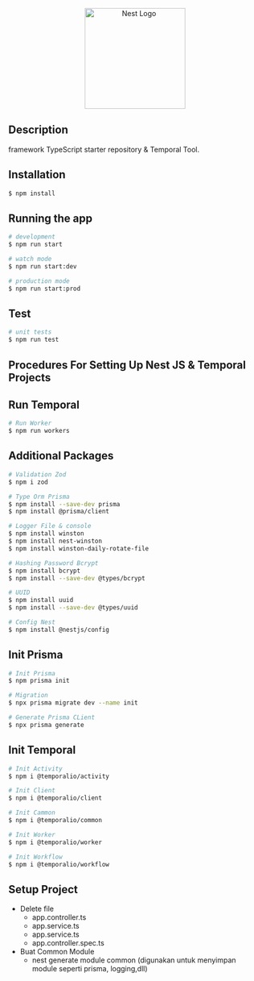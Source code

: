 <p align="center">
  <a href="http://nestjs.com/" target="blank"><img src="https://nestjs.com/img/logo-small.svg" width="200" alt="Nest Logo" /></a>
</p>

## Description

framework TypeScript starter repository & Temporal Tool.

## Installation

```bash
$ npm install
```

## Running the app

```bash
# development
$ npm run start

# watch mode
$ npm run start:dev

# production mode
$ npm run start:prod
```

## Test

```bash
# unit tests
$ npm run test
```


## Procedures For Setting Up Nest JS & Temporal Projects

## Run Temporal

```bash
# Run Worker
$ npm run workers
```


## Additional Packages

```bash
# Validation Zod
$ npm i zod

# Type Orm Prisma
$ npm install --save-dev prisma
$ npm install @prisma/client

# Logger File & console
$ npm install winston
$ npm install nest-winston
$ npm install winston-daily-rotate-file

# Hashing Password Bcrypt
$ npm install bcrypt
$ npm install --save-dev @types/bcrypt

# UUID
$ npm install uuid
$ npm install --save-dev @types/uuid

# Config Nest
$ npm install @nestjs/config
```
<!-- - Validation - [zod] (npm i zod) 
- Type Orm - [prisma] (npm install --save-dev prisma)
- Logger - [nest-winston] (npm install winston && npm install nest-winston && npm install winston-daily-rotate-file)
- Hashing Password - [Bcrypt] (npm install bcrypt & npm install --save-dev @types/bcrypt)
- UUID - [UUID] (npm install uuid & npm install --save-dev @types/uuid)
- Config Nest - [Config] (npm install @nestjs/config) -->

## Init Prisma

```bash
# Init Prisma
$ npm prisma init

# Migration
$ npx prisma migrate dev --name init

# Generate Prisma CLient
$ npx prisma generate
```
<!-- 
- npm prisma init - (Init Prisma)
- npx prisma migrate dev --name init - (Migration)
- npx prisma generate - (Generate Prisma Client) -->

## Init Temporal 
```bash
# Init Activity
$ npm i @temporalio/activity

# Init Client 
$ npm i @temporalio/client

# Init Cammon
$ npm i @temporalio/common

# Init Worker
$ npm i @temporalio/worker

# Init Workflow
$ npm i @temporalio/workflow
```

## Setup Project

- Delete file
  - app.controller.ts
  - app.service.ts
  - app.service.ts
  - app.controller.spec.ts
- Buat Common Module 
  - nest generate module common (digunakan untuk menyimpan module seperti prisma, logging,dll) 


  